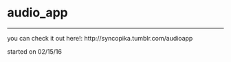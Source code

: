 # audio_app
<hr>
you can check it out here!: http://syncopika.tumblr.com/audioapp    
    
started on 02/15/16
